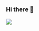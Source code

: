 ### Hi there 👋
<img align="center" src="https://www.canva.com/design/DAELh5PHxmg/KOMdEGjRv9j-LwupC52Kwg/view?utm_content=DAELh5PHxmg&utm_campaign=designshare&utm_medium=link&utm_source=publishsharelink" />
<!--
**bbruno001/bbruno001** is a ✨ _special_ ✨ repository because its `README.md` (this file) appears on your GitHub profile.

Here are some ideas to get you started:

- 🔭 I’m currently working on ...
- 🌱 I’m currently learning ...
- 👯 I’m looking to collaborate on ...
- 🤔 I’m looking for help with ...
- 💬 Ask me about ...
- 📫 How to reach me: ...
- 😄 Pronouns: ...
- ⚡ Fun fact: ...
-->
